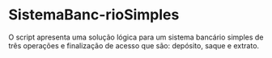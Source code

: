 # SistemaBanc-rioSimples
O script apresenta uma solução lógica para um sistema bancário simples de três operações e finalização de acesso que são: depósito, saque e extrato.
